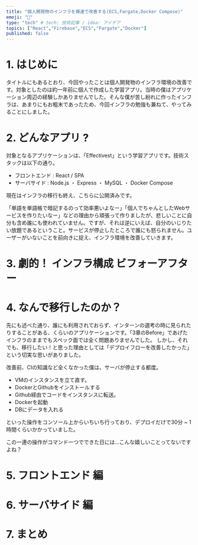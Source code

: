 ```yaml
---
title: "個人開発物のインフラを爆速で改善する(ECS,Fargate,Docker Compose)"
emoji: "🎃"
type: "tech" # tech: 技術記事 / idea: アイデア
topics: ["React","Firebase","ECS","Fargate","Docker"]
published: false
---
```


# 1. はじめに

タイトルにもあるとおり、今回やったことは個人開発物のインフラ環境の改善です。対象としたのは約一年前に個人で作成した学習アプリ。当時の僕はアプリケーション周辺の経験しかありませんでした。そんな僕が苦し紛れに作ったインフラは、あまりにもお粗末であったため、今回インフラの勉強も兼ねて、やってみることにしました。

# 2. どんなアプリ ? 
対象となるアプリケーションは、「Effectivest」という学習アプリです。技術スタックは以下の通り。

- フロントエンド : React / SPA
- サーバサイド  : Node.js ・ Express ・ MySQL ・ Docker Compose

現在はインフラの移行も終え、こちらに公開済みです。

「単語を単語帳で暗記するのって効率悪いよなー」「個人でちゃんとしたWebサービスを作りたいなー」などの理由から頑張って作りましたが、悲しいことに自分も含め誰にも使われていません。ですが、それは逆にいえば、自分のいじりたい放題であるということ。サービスが停止したところで誰にも怒られません。ユーザーがいないことを前向きに捉え、インフラ環境を改善していきます。


# 3. 劇的！ インフラ構成 ビフォーアフター


# 4. なんで移行したのか？

先にも述べた通り、誰にも利用されておらず、インターンの選考の時に見られたりすることがある、くらいのアプリケーションです。「3章のBefore」であげたインフラのままでもスペック面では全く問題ありませんでした。
しかし、それでも、移行したい！と思った理由としては「デプロイフローを改善したかった」という切実な思いがありました。

改善前、CIの知識など全くなかった僕は、サーバが停止する都度。

- VMのインスタンスを立て直す。
- DockerとGithubをインストールする
- Github経由でコードをインスタンスに転送。
- Dockerを起動
- DBにデータを入れる

といった操作をコンソール上からいちいち行っており、デプロイだけで30分 ~ 1時間くらいかかっていました。

この一連の操作がコマンド一つでできた日には...こんな嬉しいことってないですよね？

# 5. フロントエンド 編


# 6. サーバサイド 編


# 7. まとめ

<!-- デプロイフローが改善した云々のことを書こう。 -->

